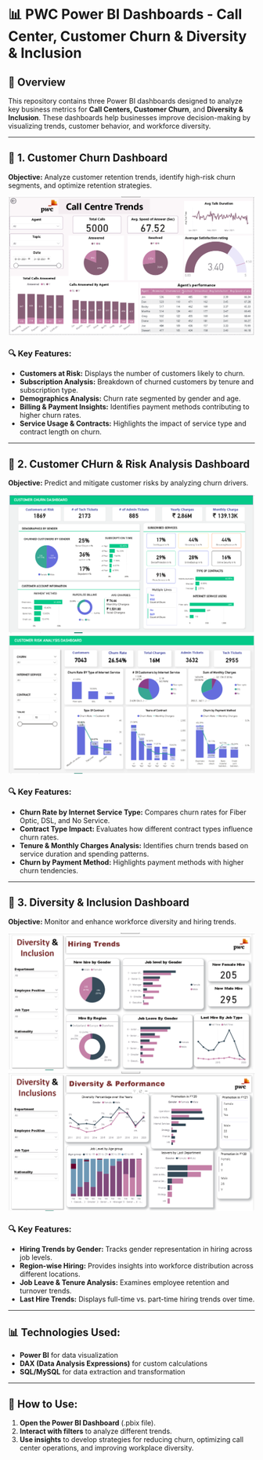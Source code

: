 # 📊 PWC Power BI Dashboards - Call Center, Customer Churn & Diversity & Inclusion

## 📌 Overview
This repository contains three Power BI dashboards designed to analyze key business metrics for **Call Centers, Customer Churn**, and **Diversity & Inclusion**. These dashboards help businesses improve decision-making by visualizing trends, customer behavior, and workforce diversity.

---

## 🔹 1. Customer Churn Dashboard  
**Objective:** Analyze customer retention trends, identify high-risk churn segments, and optimize retention strategies.  

![Customer Churn Dashboard](t1.png)

### 🔍 Key Features:
- **Customers at Risk:** Displays the number of customers likely to churn.  
- **Subscription Analysis:** Breakdown of churned customers by tenure and subscription type.  
- **Demographics Analysis:** Churn rate segmented by gender and age.  
- **Billing & Payment Insights:** Identifies payment methods contributing to higher churn rates.  
- **Service Usage & Contracts:** Highlights the impact of service type and contract length on churn.  

---

## 🔹 2. Customer CHurn & Risk Analysis Dashboard  
**Objective:** Predict and mitigate customer risks by analyzing churn drivers.  

![Customer Churn Dashboard](t11.png)
![Customer Risk Analysis Dashboard](t22.png)


### 🔍 Key Features:
- **Churn Rate by Internet Service Type:** Compares churn rates for Fiber Optic, DSL, and No Service.  
- **Contract Type Impact:** Evaluates how different contract types influence churn rates.  
- **Tenure & Monthly Charges Analysis:** Identifies churn trends based on service duration and spending patterns.  
- **Churn by Payment Method:** Highlights payment methods with higher churn tendencies.  

---

## 🔹 3. Diversity & Inclusion Dashboard  
**Objective:** Monitor and enhance workforce diversity and hiring trends.  

![Diversity & Inclusion Dashboard](t31.png)
![Diversity & Inclusion Dashboard](t32.png)


### 🔍 Key Features:
- **Hiring Trends by Gender:** Tracks gender representation in hiring across job levels.  
- **Region-wise Hiring:** Provides insights into workforce distribution across different locations.  
- **Job Leave & Tenure Analysis:** Examines employee retention and turnover trends.  
- **Last Hire Trends:** Displays full-time vs. part-time hiring trends over time.  

---

## 📊 Technologies Used:
- **Power BI** for data visualization  
- **DAX (Data Analysis Expressions)** for custom calculations  
- **SQL/MySQL** for data extraction and transformation  

---

## 📌 How to Use:
1. **Open the Power BI Dashboard** (.pbix file).  
2. **Interact with filters** to analyze different trends.  
3. **Use insights** to develop strategies for reducing churn, optimizing call center operations, and improving workplace diversity.  

